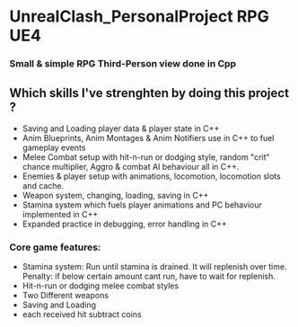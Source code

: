# UnrealClash_PersonalProject RPG UE4
### Small & simple RPG Third-Person view done in Cpp

## Which skills I've strenghten by doing this project ?
- Saving and Loading player data & player state in C++
- Anim Blueprints, Anim Montages & Anim Notifiers use in C++ to fuel gameplay events
- Melee Combat setup with hit-n-run or dodging style, random "crit" chance multiplier, Aggro & combat AI behaviour all in C++.
- Enemies & player setup with animations, locomotion, locomotion slots and cache.
- Weapon system, changing, loading, saving in C++
- Stamina system which fuels player animations and PC behaviour implemented in C++
- Expanded practice in debugging, error handling in C++


### Core game features:
- Stamina system: Run until stamina is drained. It will replenish over time. Penalty: if below certain amount cant run, have to wait for replenish.
- Hit-n-run or dodging melee combat styles
- Two Different weapons
- Saving and Loading
- each received hit subtract coins
